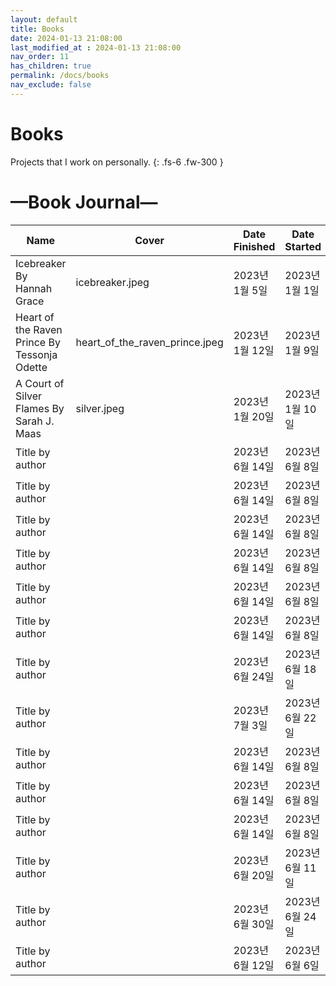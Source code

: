 ```yaml
---
layout: default
title: Books
date: 2024-01-13 21:08:00
last_modified_at : 2024-01-13 21:08:00
nav_order: 11
has_children: true
permalink: /docs/books
nav_exclude: false
---
```


# Books

Projects that I work on personally.
{: .fs-6 .fw-300 }

# —Book Journal—
    

| **Name**                                     | **Cover**                                                                                          | **Date Finished** | **Date Started** | **Genre**          | **Month**   | **Rating** | **Status**   |
|----------------------------------------------|----------------------------------------------------------------------------------------------------|-------------------|------------------|--------------------|-------------|------------|--------------|
| Icebreaker By Hannah Grace                   | icebreaker.jpeg                | 2023년 1월 5일       | 2023년 1월 1일      | Romance            | ❄️January   | ⭐️⭐️⭐️⭐️   | Finished     |
| Heart of the Raven Prince By Tessonja Odette | heart_of_the_raven_prince.jpeg | 2023년 1월 12일      | 2023년 1월 9일      | "Fantasy, Romance" | ❄️January   | ⭐️⭐️⭐️⭐️   | Finished     |
| A Court of Silver Flames By Sarah J. Maas    | silver.jpeg                    | 2023년 1월 20일      | 2023년 1월 10일     | "Fantasy, Romance" | ❄️January   | ⭐️⭐️⭐️⭐️   | Finished     |
| Title by author                              |                                                                                                    | 2023년 6월 14일      | 2023년 6월 8일      | Fantasy            | ❄️January   | ⭐️⭐️⭐️⭐️⭐️ | Finished     |
| Title by author                              |                                                                                                    | 2023년 6월 14일      | 2023년 6월 8일      | Fantasy            | ❄️January   | ⭐️⭐️⭐️⭐️⭐️ | Finished     |
| Title by author                              |                                                                                                    | 2023년 6월 14일      | 2023년 6월 8일      | Fantasy            | 💌February  | ⭐️⭐️⭐️⭐️⭐️ | Finished     |
| Title by author                              |                                                                                                    | 2023년 6월 14일      | 2023년 6월 8일      | Fantasy            | 🧚‍♀️March  | ⭐️⭐️⭐️⭐️⭐️ | Finished     |
| Title by author                              |                                                                                                    | 2023년 6월 14일      | 2023년 6월 8일      | Fantasy            | 🌧️April    | ⭐️⭐️⭐️⭐️⭐️ | Finished     |
| Title by author                              |                                                                                                    | 2023년 6월 14일      | 2023년 6월 8일      | Fantasy            | 🌷May       | ⭐️⭐️⭐️⭐️⭐️ | Finished     |
| Title by author                              |                                                                                                    | 2023년 6월 24일      | 2023년 6월 18일     | Fantasy            | 🧚‍♀️March  | ⭐️⭐️⭐️⭐️⭐️ | Finished     |
| Title by author                              |                                                                                                    | 2023년 7월 3일       | 2023년 6월 22일     | Fantasy            | 🪴August    | ⭐️⭐️⭐️⭐️⭐️ | Finished     |
| Title by author                              |                                                                                                    | 2023년 6월 14일      | 2023년 6월 8일      | Fantasy            | 💛June      | ⭐️⭐️⭐️⭐️⭐️ | Current Read |
| Title by author                              |                                                                                                    | 2023년 6월 14일      | 2023년 6월 8일      | Fantasy            | 🌞July      | ⭐️⭐️⭐️⭐️⭐️ | Want to Read |
| Title by author                              |                                                                                                    | 2023년 6월 14일      | 2023년 6월 8일      | Fantasy            | ☕️September | ⭐️⭐️⭐️⭐️⭐️ | Want to Read |
| Title by author                              |                                                                                                    | 2023년 6월 20일      | 2023년 6월 11일     | Fantasy            | 🎃October   | ⭐️⭐️⭐️⭐️⭐️ | Want to Read |
| Title by author                              |                                                                                                    | 2023년 6월 30일      | 2023년 6월 24일     | Fantasy            | 🌙November  | ⭐️⭐️⭐️⭐️⭐️ | Want to Read |
| Title by author                              |                                                                                                    | 2023년 6월 12일      | 2023년 6월 6일      | Fantasy            | ☃️December  | ⭐️⭐️⭐️⭐️⭐️ | Current Read |


                                                                                                                                                                                                                                                                                                                